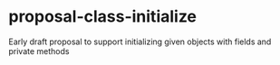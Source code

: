 # proposal-class-initialize
Early draft proposal to support initializing given objects with fields and private methods
